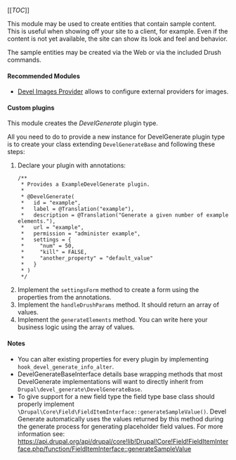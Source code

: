 [[_TOC_]]

This module may be used to create entities that contain sample content. This is
useful when showing off your site to a client, for example. Even if the content
is not yet available, the site can show its look and feel and behavior.

The sample entities may be created via the Web or via the included Drush commands.

#### Recommended Modules

- [Devel Images Provider](http://drupal.org/project/devel_image_provider) allows to configure external providers for images.

#### Custom plugins

This module creates the _DevelGenerate_ plugin type.

All you need to do to provide a new instance for DevelGenerate plugin type
is to create your class extending `DevelGenerateBase` and following these steps:

1. Declare your plugin with annotations:
    ````
    /**
     * Provides a ExampleDevelGenerate plugin.
     *
     * @DevelGenerate(
     *   id = "example",
     *   label = @Translation("example"),
     *   description = @Translation("Generate a given number of example elements."),
     *   url = "example",
     *   permission = "administer example",
     *   settings = {
     *     "num" = 50,
     *     "kill" = FALSE,
     *     "another_property" = "default_value"
     *   }
     * )
     */
    ````
1. Implement the `settingsForm` method to create a form using the properties
from the annotations.
1. Implement the `handleDrushParams` method. It should return an array of
values.
1. Implement the `generateElements` method. You can write here your business
logic using the array of values.

#### Notes

- You can alter existing properties for every plugin by implementing
`hook_devel_generate_info_alter`.
- DevelGenerateBaseInterface details base wrapping methods that most
DevelGenerate implementations will want to directly inherit from
`Drupal\devel_generate\DevelGenerateBase`.
- To give support for a new field type the field type base class should properly
implement `\Drupal\Core\Field\FieldItemInterface::generateSampleValue()`.
Devel Generate automatically uses the values returned by this method during the
generate process for generating placeholder field values. For more information
see: https://api.drupal.org/api/drupal/core!lib!Drupal!Core!Field!FieldItemInterface.php/function/FieldItemInterface::generateSampleValue
